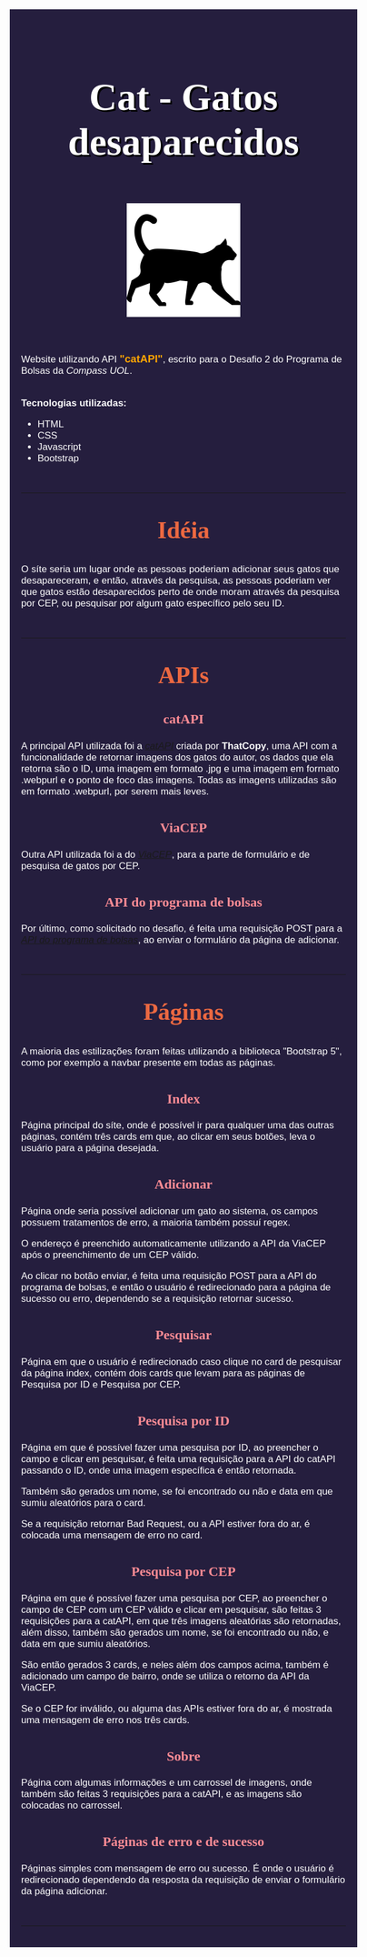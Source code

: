 <head>
    <link rel="preconnect" href="https://fonts.googleapis.com">
    <link rel="preconnect" href="https://fonts.gstatic.com" crossorigin>
    <link href="https://fonts.googleapis.com/css2?family=Comfortaa&family=Lora&family=Titillium+Web:wght@200&display=swap" rel="stylesheet">
    <style>
        body{
            font-family: 'Titillium Web', sans-serif;
            color: white;
            font-size: 17px
        }
        h2, h3 {
            text-align: center;
            margin-top: 40px;
            font-family: 'Comfortaa', cursive;
        }
        h2 {
            font-size: 2.5em;
            color: #eb6841;
        }
        h3 {
            font-size: 1.4em;
            color: #ff8b94;
        }
        hr {
            margin-top: 50px;
        }
    </style>
</head>
<div style="background: #251e3e; padding: 20px; color: #FFFFFF">
<h1 style="text-align: center; font-size: 4em; font-family: 'Lora', serif;">
    <p style="text-shadow: 3px 3px #000000">Cat - Gatos desaparecidos</p>
    <img src="assets/img/pageIcon.png">
</h1>

Website utilizando API <span style="color: orange; font-size: 1.1em">**"catAPI"**</span>, escrito para o Desafio 2 do Programa de Bolsas da *Compass UOL*.<br><br>

**Tecnologias utilizadas:**
* HTML
* CSS
* Javascript
* Bootstrap

<hr>

<h2>Idéia</h2>

O síte seria um lugar onde as pessoas poderiam adicionar seus gatos que desapareceram, e então, através da pesquisa, as pessoas poderiam ver que gatos estão desaparecidos perto de onde moram através da pesquisa por CEP, ou pesquisar por algum gato específico pelo seu ID.

<hr>

<h2>APIs</h2>

<h3>catAPI</h3>

A principal API utilizada foi a *[catAPI](https://github.com/ThatCopy/catAPI)* criada por **ThatCopy**, uma API com a funcionalidade de retornar imagens dos gatos do autor, os dados que ela retorna são o ID, uma imagem em formato .jpg e uma imagem em formato .webpurl e o ponto de foco das imagens. Todas as imagens utilizadas são em formato .webpurl, por serem mais leves.

<h3>ViaCEP</h3>

Outra API utilizada foi a do *[ViaCEP](https://viacep.com.br/)*, para a parte de formulário e de pesquisa de gatos por CEP.

<h3>API do programa de bolsas</h3>

Por último, como solicitado no desafio, é feita uma requisição POST para a *[API do programa de bolsas](https://prog-bolsas-api.herokuapp.com/)*, ao enviar o formulário da página de adicionar.

<hr>

<h2>Páginas</h2>

A maioria das estilizações foram feitas utilizando a biblioteca "Bootstrap 5", como por exemplo a navbar presente em todas as páginas.

<h3>Index</h3>

Página principal do síte, onde é possível ir para qualquer uma das outras páginas, contém três cards em que, ao clicar em seus botões, leva o 
usuário para a página desejada.

<h3>Adicionar</h3>

Página onde seria possível adicionar um gato ao sistema, os campos possuem tratamentos de erro, a maioria também possuí regex. 

O endereço é preenchido automaticamente utilizando a API da ViaCEP após o preenchimento de um CEP válido. 

Ao clicar no botão enviar, é feita uma requisição POST para a API do programa de bolsas, e então o usuário é redirecionado para a página de sucesso ou erro, dependendo se a requisição retornar sucesso.

<h3>Pesquisar</h3>

Página em que o usuário é redirecionado caso clique no card de pesquisar da página index, contém dois cards que levam para as páginas de Pesquisa por ID e Pesquisa por CEP.

<h3>Pesquisa por ID</h3>

Página em que é possível fazer uma pesquisa por ID, ao preencher o campo e clicar em pesquisar, é feita uma requisição para a API do catAPI passando o ID, onde uma imagem específica é então retornada.

Também são gerados um nome, se foi encontrado ou não e data em que sumiu aleatórios para o card.

Se a requisição retornar Bad Request, ou a API estiver fora do ar, é colocada uma mensagem de erro no card.

<h3>Pesquisa por CEP</h3>

Página em que é possível fazer uma pesquisa por CEP, ao preencher o campo de CEP com um CEP válido e clicar em pesquisar, são feitas 3 requisições para a catAPI, em que três imagens aleatórias são retornadas, além disso, também são gerados um nome, se foi encontrado ou não, e data em que sumiu aleatórios.

São então gerados 3 cards, e neles além dos campos acima, também é adicionado um campo de bairro, onde se utiliza o retorno da API da ViaCEP.

Se o CEP for inválido, ou alguma das APIs estiver fora do ar, é mostrada uma mensagem de erro nos três cards.

<h3>Sobre</h3>

Página com algumas informações e um carrossel de imagens, onde também são feitas 3 requisições para a catAPI, e as imagens são colocadas no carrossel.

<h3>Páginas de erro e de sucesso</h3>

Páginas simples com mensagem de erro ou sucesso. É onde o usuário é redirecionado dependendo da resposta da requisição de enviar o formulário da página adicionar.
<hr>
</div>